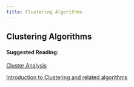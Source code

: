 ```yaml
---
title: Clustering Algorithms
---
```

## Clustering Algorithms

<!-- The article goes here, in GitHub-flavored Markdown. Feel free to add YouTube videos, images, and CodePen/JSBin embeds  -->

#### Suggested Reading:
<!-- Please add any articles you think might be helpful to read before writing the article -->

<a href="https://en.wikipedia.org/wiki/Cluster_analysis" target='_blank' rel='nofollow'>Cluster Analysis</a>

<a href="https://www.analyticsvidhya.com/blog/2016/11/an-introduction-to-clustering-and-different-methods-of-clustering/" target='_blank' rel='nofollow'>Introduction to Clustering and related algorithms</a>


